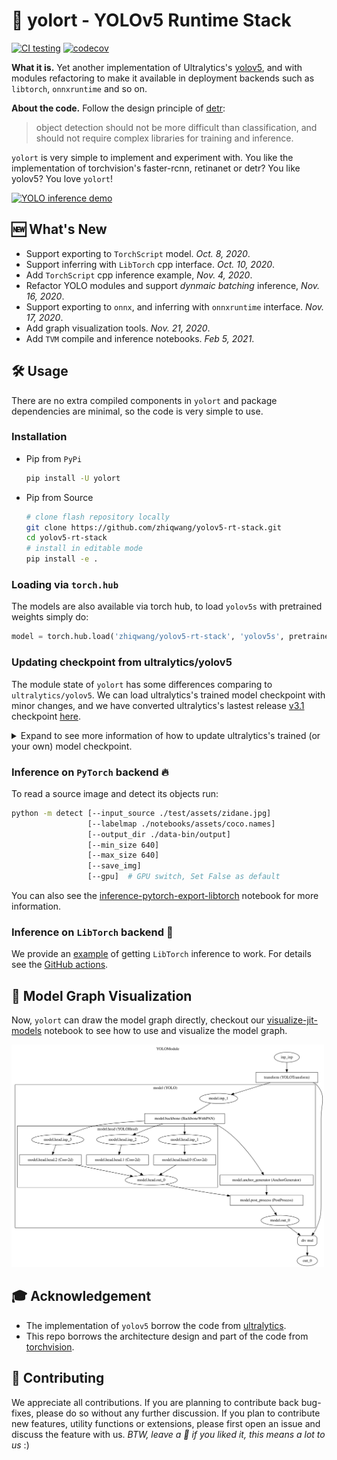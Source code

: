 # 🔦 yolort - YOLOv5 Runtime Stack

[![CI testing](https://github.com/zhiqwang/yolov5-rt-stack/workflows/CI%20testing/badge.svg)](https://github.com/zhiqwang/yolov5-rt-stack/actions?query=workflow%3A%22CI+testing%22) [![codecov](https://codecov.io/gh/zhiqwang/yolov5-rt-stack/branch/master/graph/badge.svg?token=1GX96EA72Y)](https://codecov.io/gh/zhiqwang/yolov5-rt-stack)

**What it is.** Yet another implementation of Ultralytics's [yolov5](https://github.com/ultralytics/yolov5), and with modules refactoring to make it available in deployment backends such as `libtorch`, `onnxruntime` and so on.

**About the code.** Follow the design principle of [detr](https://github.com/facebookresearch/detr):

> object detection should not be more difficult than classification, and should not require complex libraries for training and inference.

`yolort` is very simple to implement and experiment with. You like the implementation of torchvision's faster-rcnn, retinanet or detr? You like yolov5? You love `yolort`!

<a href=".github/zidane.jpg"><img src=".github/zidane.jpg" alt="YOLO inference demo" width="500"/></a>

## 🆕 What's New

- Support exporting to `TorchScript` model. *Oct. 8, 2020*.
- Support inferring with `LibTorch` cpp interface. *Oct. 10, 2020*.
- Add `TorchScript` cpp inference example, *Nov. 4, 2020*.
- Refactor YOLO modules and support *dynmaic batching* inference, *Nov. 16, 2020*.
- Support exporting to `onnx`, and inferring with `onnxruntime` interface. *Nov. 17, 2020*.
- Add graph visualization tools. *Nov. 21, 2020*.
- Add `TVM` compile and inference notebooks. *Feb 5, 2021*.

## 🛠️ Usage

There are no extra compiled components in `yolort` and package dependencies are minimal, so the code is very simple to use.

### Installation

- Pip from `PyPi`

  ```bash
  pip install -U yolort
  ```

- Pip from Source

  ```bash
  # clone flash repository locally
  git clone https://github.com/zhiqwang/yolov5-rt-stack.git
  cd yolov5-rt-stack
  # install in editable mode
  pip install -e .
  ```

### Loading via `torch.hub`

The models are also available via torch hub, to load `yolov5s` with pretrained weights simply do:

```python
model = torch.hub.load('zhiqwang/yolov5-rt-stack', 'yolov5s', pretrained=True)
```

### Updating checkpoint from ultralytics/yolov5

The module state of `yolort` has some differences comparing to `ultralytics/yolov5`. We can load ultralytics's trained model checkpoint with minor changes, and we have converted ultralytics's lastest release [v3.1](https://github.com/ultralytics/yolov5/releases/download/v3.1/yolov5s.pt) checkpoint [here](https://github.com/zhiqwang/yolov5-rt-stack/releases/download/v0.2.1/yolov5s.pt).

<details><summary>Expand to see more information of how to update ultralytics's trained (or your own) model checkpoint.</summary><br/>

- If you train your model using ultralytics's repo, you should update the model checkpoint first. ultralytics's trained model has a limitation that their model must load in the root path of ultralytics, so a important thing is to desensitize the path dependence as follows:

  ```python
  # Noted that current path is the root of ultralytics/yolov5, and the checkpoint is
  # downloaded from <https://github.com/ultralytics/yolov5/releases/download/v3.1/yolov5s.pt>
  ultralytics_weights = 'https://github.com/ultralytics/yolov5/releases/download/v3.1/yolov5s.pt'
  checkpoints_ = torch.load(ultralytics_weights, map_location='cpu')['model']
  torch.save(checkpoints_.state_dict(), desensitize_ultralytics_weights)
  ```

- Load `yolort` model as follows:

  ```python
  from hubconf import yolov5s

  model = yolov5s()
  model.eval()
  ```

- Now let's update ultralytics/yolov5 trained checkpoint, see the [conversion script](utils/updated_checkpoint.py) for more information:

  ```python
  from utils.updated_checkpoint import update_ultralytics_checkpoints

  model = update_ultralytics_checkpoints(model, desensitize_ultralytics_weights)
  # updated checkpint is saved to checkpoint_path_rt_stack
  torch.save(model.state_dict(), checkpoint_path_rt_stack)
  ```

</details>

### Inference on `PyTorch` backend 🔥

To read a source image and detect its objects run:

```bash
python -m detect [--input_source ./test/assets/zidane.jpg]
                 [--labelmap ./notebooks/assets/coco.names]
                 [--output_dir ./data-bin/output]
                 [--min_size 640]
                 [--max_size 640]
                 [--save_img]
                 [--gpu]  # GPU switch, Set False as default
```

You can also see the [inference-pytorch-export-libtorch](notebooks/inference-pytorch-export-libtorch.ipynb) notebook for more information.

### Inference on `LibTorch` backend 🚀

We provide an [example](./deployment) of getting `LibTorch` inference to work. For details see the [GitHub actions](.github/workflows/nightly.yml).

## 🎨 Model Graph Visualization

Now, `yolort` can draw the model graph directly, checkout our [visualize-jit-models](notebooks/visualize-jit-models.ipynb) notebook to see how to use and visualize the model graph.

<a href="notebooks/assets/yolov5.detail.svg"><img src="notebooks/assets/yolov5.detail.svg" alt="YOLO model visualize" width="500"/></a>

## 🎓 Acknowledgement

- The implementation of `yolov5` borrow the code from [ultralytics](https://github.com/ultralytics/yolov5).
- This repo borrows the architecture design and part of the code from [torchvision](https://github.com/pytorch/vision).

## 🤗 Contributing

We appreciate all contributions. If you are planning to contribute back bug-fixes, please do so without any further discussion. If you plan to contribute new features, utility functions or extensions, please first open an issue and discuss the feature with us. *BTW, leave a 🌟 if you liked it, this means a lot to us* :)
